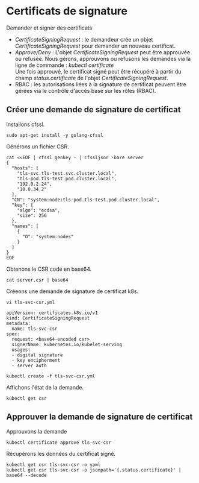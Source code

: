 # Certificats de signature
Demander et signer des certificats
- *CertificateSigningRequest* : le demandeur crée un objet *CertificateSigningRequest* pour demander un nouveau certificat.
- *Approve/Deny* : L'objet *CertificateSigningRequest* peut être approuvée ou refusée. Nous gérons, approuvons ou refusons les demandes via la ligne de commande : *kubectl certificate* <br>
Une fois approuvé, le certificat signé peut être récupéré à partir du champ *status.certificate* de l'objet *CertificateSigningRequest*.
- RBAC : les autorisations liées à la signature de certificat peuvent être gérées via le contrôle d'accès basé sur les rôles (RBAC).

## Créer une demande de signature de certificat
Installons cfssl.
```
sudo apt-get install -y golang-cfssl
```

Générons un fichier CSR.
```
cat <<EOF | cfssl genkey - | cfssljson -bare server
{
  "hosts": [
    "tls-svc.tls-test.svc.cluster.local",
    "tls-pod.tls-test.pod.cluster.local",
    "192.0.2.24",
    "10.0.34.2"
  ],
  "CN": "system:node:tls-pod.tls-test.pod.cluster.local",
  "key": {
    "algo": "ecdsa",
    "size": 256
  },
  "names": [
    {
      "O": "system:nodes"
    }
  ]
}
EOF
```

Obtenons le CSR codé en base64.
```
cat server.csr | base64
```

Créeons une demande de signature de certificat k8s.
```
vi tls-svc-csr.yml
```

```
apiVersion: certificates.k8s.io/v1
kind: CertificateSigningRequest
metadata:
  name: tls-svc-csr
spec:
  request: <base64-encoded csr>
  signerName: kubernetes.io/kubelet-serving
  usages:
  - digital signature
  - key encipherment
  - server auth
```

```
kubectl create -f tls-svc-csr.yml
```

Affichons l'état de la demande.
```
kubectl get csr
```

## Approuver la demande de signature de certificat
Approuvons la demande
```
kubectl certificate approve tls-svc-csr
```

Récupérons les données du certificat signé.
```
kubectl get csr tls-svc-csr -o yaml
kubectl get csr tls-svc-csr -o jsonpath='{.status.certificate}' | base64 --decode
```